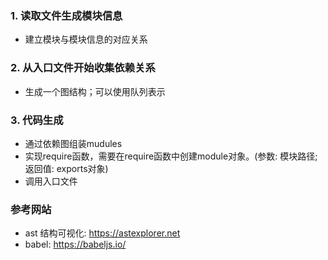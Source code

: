 ### 1. 读取文件生成模块信息
- 建立模块与模块信息的对应关系

### 2. 从入口文件开始收集依赖关系
- 生成一个图结构；可以使用队列表示

### 3. 代码生成
- 通过依赖图组装mudules
- 实现require函数，需要在require函数中创建module对象。(参数: 模块路径; 返回值: exports对象)
- 调用入口文件

### 参考网站
- ast 结构可视化: https://astexplorer.net
- babel: https://babeljs.io/